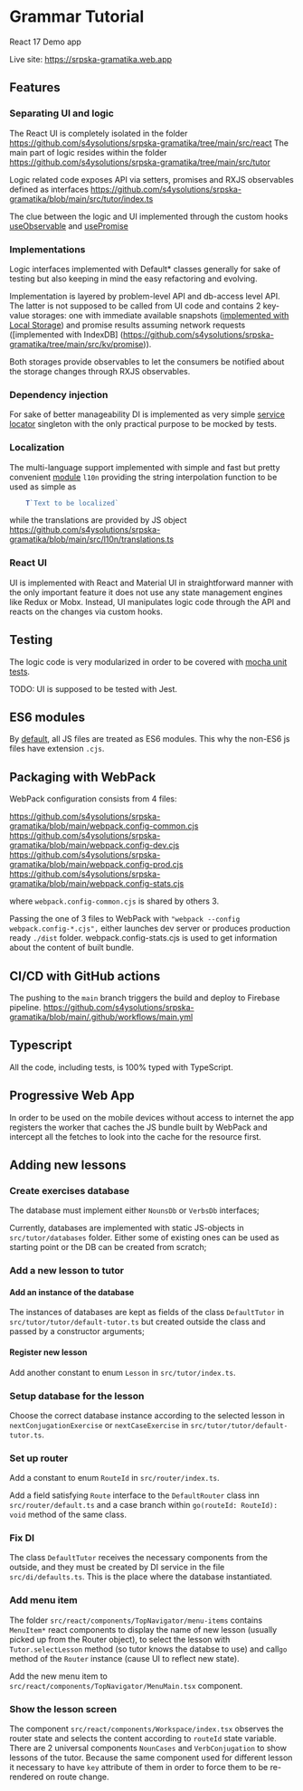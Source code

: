 # Grammar Tutorial
React 17 Demo app

Live site: https://srpska-gramatika.web.app

## Features

### Separating UI and logic

The React UI is completely isolated in the folder https://github.com/s4ysolutions/srpska-gramatika/tree/main/src/react
The main part of logic resides within the folder https://github.com/s4ysolutions/srpska-gramatika/tree/main/src/tutor

Logic related code exposes API via setters, promises and RXJS observables defined as interfaces
https://github.com/s4ysolutions/srpska-gramatika/blob/main/src/tutor/index.ts

The clue between the logic and UI implemented through the custom hooks
[useObservable](https://github.com/s4ysolutions/srpska-gramatika/blob/main/src/react/hooks/useObservable.ts) and
[usePromise](https://github.com/s4ysolutions/srpska-gramatika/blob/main/src/react/hooks/usePromise.ts)

### Implementations

Logic interfaces implemented with Default* classes generally for sake of testing but also keeping in mind the
easy refactoring and evolving.

Implementation is layered by problem-level API and db-access level API. The latter is not supposed to be called from
UI code and contains 2 key-value storages: one with immediate available snapshots
([implemented with Local Storage](https://github.com/s4ysolutions/srpska-gramatika/tree/main/src/kv/sync)) and
promise results assuming network requests ([implemented with IndexDB]
(https://github.com/s4ysolutions/srpska-gramatika/tree/main/src/kv/promise)).

Both storages provide observables to let the consumers be notified about the storage changes through RXJS observables.

### Dependency injection

For sake of better manageability DI is implemented as very simple
[service locator](https://github.com/s4ysolutions/srpska-gramatika/blob/main/src/di/default.ts) singleton with the only
practical purpose to be mocked by tests.

### Localization

The multi-language support implemented with simple and fast but pretty convenient
[module](https://github.com/s4ysolutions/srpska-gramatika/tree/main/src/l10n) `l10n` providing the string interpolation
function to be used as simple as

```js
    T`Text to be localized`
```

while the translations are provided by JS object https://github.com/s4ysolutions/srpska-gramatika/blob/main/src/l10n/translations.ts

### React UI

UI is implemented with React and Material UI in straightforward manner with the only important feature it does not use
any state management engines like Redux or Mobx. Instead, UI manipulates logic code through the API and reacts on
the changes via custom hooks.

## Testing

The logic code is very modularized in order to be covered with [mocha unit tests](https://github.com/s4ysolutions/srpska-gramatika/tree/main/tests/mocha).

TODO: UI is supposed to be tested with Jest. 

## ES6 modules

By [default](https://github.com/s4ysolutions/srpska-gramatika/blob/9f6d2403c10b78f497cb097b3526277dfb228fbc/package.json#L10),
all JS files are treated as ES6 modules. This why the non-ES6 js files have extension `.cjs`.

## Packaging with WebPack

WebPack configuration consists from 4 files:

https://github.com/s4ysolutions/srpska-gramatika/blob/main/webpack.config-common.cjs
https://github.com/s4ysolutions/srpska-gramatika/blob/main/webpack.config-dev.cjs
https://github.com/s4ysolutions/srpska-gramatika/blob/main/webpack.config-prod.cjs
https://github.com/s4ysolutions/srpska-gramatika/blob/main/webpack.config-stats.cjs

where `webpack.config-common.cjs` is shared by others 3. 

Passing the one of 3 files to WebPack with `"webpack --config webpack.config-*.cjs",` either launches dev server
or produces production ready `./dist` folder. webpack.config-stats.cjs is used to get information about the content of
built bundle.

## CI/CD with GitHub actions
The pushing to the `main` branch triggers the build and deploy to Firebase pipeline.
https://github.com/s4ysolutions/srpska-gramatika/blob/main/.github/workflows/main.yml

## Typescript

All the code, including tests, is 100% typed with TypeScript.

## Progressive Web App

In order to be used on the mobile devices without access to internet the app registers the worker that caches the JS
bundle built by WebPack and intercept all the fetches to look into the cache for the resource first.

## Adding new lessons

### Create exercises database

The database must implement either `NounsDb` or `VerbsDb` interfaces;

Currently, databases are implemented with static JS-objects in `src/tutor/databases` folder. Either some of existing
ones can be used as starting point or the DB can be created from scratch;

### Add a new lesson to tutor

#### Add an instance of the database 

The instances of databases are kept as fields of the class `DefaultTutor` in `src/tutor/tutor/default-tutor.ts` but
created outside the class and passed by a constructor arguments;

#### Register new lesson

Add another constant to enum `Lesson` in `src/tutor/index.ts`.

### Setup database for the lesson
Choose the correct database instance according to the selected lesson in `nextConjugationExercise` or `nextCaseExercise` in
`src/tutor/tutor/default-tutor.ts`.

### Set up router

Add a constant to enum `RouteId` in `src/router/index.ts`.

Add a field satisfying `Route` interface to the `DefaultRouter` class inn `src/router/default.ts` and a case branch
within `go(routeId: RouteId): void` method of the same class.

### Fix DI

The class `DefaultTutor` receives the necessary components from the outside, and they must be created by DI service in
the file `src/di/defaults.ts`. This is the place where the database instantiated. 

### Add menu item

The folder `src/react/components/TopNavigator/menu-items` contains `MenuItem*` react components to display the name of
new lesson (usually picked up from the Router object), to select the lesson with `Tutor.selectLesson` method (so tutor
knows the databse to use) and call`go` method of the `Router` instance (cause UI to reflect new state).

Add the new menu item to `src/react/components/TopNavigator/MenuMain.tsx` component.

### Show the lesson screen

The component `src/react/components/Workspace/index.tsx` observes the router state and selects the content according to
`routeId` state variable. There are 2 universal components `NounCases` and `VerbConjugation` to show lessons of the
tutor. Because the same component used for different lesson it necessary to have `key` attribute of them in order to
force them to be re-rendered on route change.